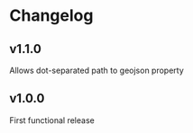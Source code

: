# Changelog

## v1.1.0
Allows dot-separated path to geojson property

## v1.0.0
First functional release

